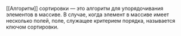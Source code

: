 [[Алгоритм]] сортировки — это алгоритм для упорядочивания элементов в массиве. В случае, когда элемент в массиве имеет несколько полей, поле, служащее критерием порядка, называется ключом сортировки.

